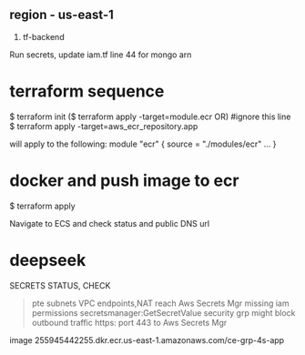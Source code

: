 ## region - us-east-1

1. tf-backend


Run secrets, update iam.tf line 44 for mongo arn

# terraform sequence
$ terraform init
($ terraform apply -target=module.ecr  OR) #ignore this line
$ terraform apply -target=aws_ecr_repository.app

will apply to the following:
module "ecr" {
  source = "./modules/ecr"
  ...
}

# docker and push image to ecr

$ terraform apply 

Navigate to ECS and check status and public DNS url

# deepseek
 SECRETS STATUS, CHECK 
 > pte subnets VPC endpoints,NAT reach Aws Secrets Mgr
 > missing iam permissions secretsmanager:GetSecretValue
 > security grp might block outbound traffic https: port 443 to Aws Secrets Mgr


 image
 255945442255.dkr.ecr.us-east-1.amazonaws.com/ce-grp-4s-app
